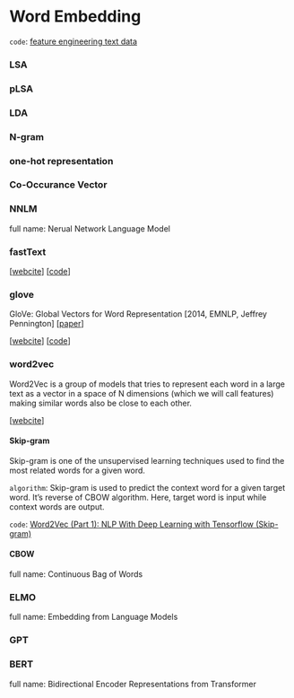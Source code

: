 # Word Embedding
`code`: [feature engineering text data](https://github.com/dipanjanS/practical-machine-learning-with-python/tree/master/bonus%20content/feature%20engineering%20text%20data)

### LSA

### pLSA

### LDA

### N-gram

### one-hot representation

### Co-Occurance Vector

###  NNLM
full name: Nerual Network Language Model

### fastText

\[[webcite](https://fasttext.cc/docs/en/support.html)\] \[[code](https://github.com/facebookresearch/fastText)\]

### glove

GloVe: Global Vectors for Word Representation \[2014, EMNLP, Jeffrey Pennington\] \[[paper](https://www.aclweb.org/anthology/D14-1162.pdf)\]

\[[webcite](https://nlp.stanford.edu/projects/glove/)\] \[[code](https://github.com/stanfordnlp/GloVe)\]

### word2vec
Word2Vec is a group of models that tries to represent each word in a large text as a vector in a space of N dimensions (which we will call features) making similar words also be close to each other.

\[[webcite](https://code.google.com/archive/p/word2vec/)\]

#### Skip-gram
Skip-gram is one of the unsupervised learning techniques used to find the most related words for a given word.

`algorithm`: Skip-gram is used to predict the context word for a given target word. It’s reverse of CBOW algorithm. Here, target word is input while context words are output.

`code`: [Word2Vec (Part 1): NLP With Deep Learning with Tensorflow (Skip-gram)](http://www.thushv.com/natural_language_processing/word2vec-part-1-nlp-with-deep-learning-with-tensorflow-skip-gram/)

#### CBOW
full name: Continuous Bag of Words

### ELMO
full name: Embedding from Language Models

### GPT

### BERT
full name: Bidirectional Encoder Representations from Transformer

